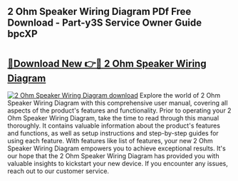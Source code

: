 ## 2 Ohm Speaker Wiring Diagram PDf Free Download - Part-y3S Service Owner Guide bpcXP

# <h2><a href="http://dfmi6u.blite.top/?on=2+Ohm+Speaker+Wiring+Diagram">🔗Download New 👉🔴 2 Ohm Speaker Wiring Diagram</a></h2>

[![2 Ohm Speaker Wiring Diagram download](https://i.imgur.com/lujVjoI.png)](http://dfmi6u.blite.top/?on=2+Ohm+Speaker+Wiring+Diagram)
Explore the world of 2 Ohm Speaker Wiring Diagram with this comprehensive user manual, covering all aspects of the product's features and functionality. Prior to operating your 2 Ohm Speaker Wiring Diagram, take the time to read through this manual thoroughly. It contains valuable information about the product's features and functions, as well as setup instructions and step-by-step guides for using each feature. With features like list of features, your new 2 Ohm Speaker Wiring Diagram empowers you to achieve exceptional results. It's our hope that the 2 Ohm Speaker Wiring Diagram has provided you with valuable insights to kickstart your new device. If you encounter any issues, reach out to our customer service.
